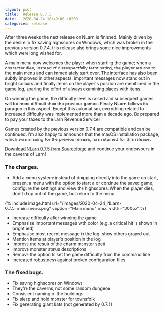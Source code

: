 ```yaml
---
layout: post
title:  Release 0.7.5
date:   2020-04-24 18:49:00 +0200
categories: release
---
```


After three weeks the next release on NLarn is finished. Mainly driven by the desire to fix saving highscores on Windows, which was broken in the previous version 0.7.4, this release also brings some nice improvements which were long wished for.

A main menu now welcomes the player when starting the game; when a character dies, instead of disrespectfully terminating, the player returns to the main menu and can immediately start over. The interface has also been subtly improved in other aspects: important messages now stand out in bright colours and finally items on the player's position are menitoned in the game log, sparing the effort of always examining places with items.

On winning the game, the difficulty level is raised and subsequent games will be more difficult then the previous games. Finally NLarn follows its paragon in this aspect. Except this automatism, everything related to increased difficulty was implemented more than a decade ago. Be prepared to pay your taxes to the Larn Revenue Service!

Games created by the previous version 0.7.4 are compatible and can be continued. I'm also happy to announce that the macOS installation package, which was missing for the previos release, has returned for this release.

[Download NLarn 0.7.5 from Sourceforge](http://sourceforge.net/projects/nlarn/files/nlarn/0.7.5/) and continue your endeavours in the caverns of Larn!

### The changes.
* Add a menu system: instead of dropping directly into the game on start,
  present a menu with the option to start a or continue the saved
  game, configure the settings and view the highscores. When the
  player dies, don't drop out of the game, but return to the menu.

{% include image.html url="/images/2020-04-24_NLarn-0.7.5_main_menu.png" caption="Main menu" max_width="300px" %}

* Increase difficulty after winning the game
* Emphasise important messages with color (e.g. a critical hit is
  shown in bright red)
* Emphasise most recent message in the log, show others grayed out
* Mention items at player's position in the log
* Improve the result of the charm monster spell
* Improve monster status descriptions
* Remove the option to set the game difficulty from the command line
* Increased robustness against broken configuration files

### The fixed bugs.
* Fix saving highscores on Windows
* They're the caverns, not some random dungeon
* Consistent naming of the buildings
* Fix sleep and hold monster for townsfolk
* Fix generating giant bats (not generated by 0.7.4)

